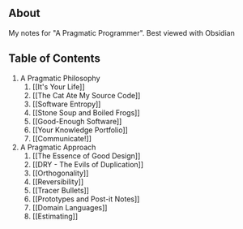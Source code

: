 ## About
My notes for "A Pragmatic Programmer". Best viewed with Obsidian


## Table of Contents
1. A Pragmatic Philosophy
	1. [[It's Your Life]]
	2. [[The Cat Ate My Source Code]]
	3. [[Software Entropy]]
	4. [[Stone Soup and Boiled Frogs]]
	5. [[Good-Enough Software]]
	6. [[Your Knowledge Portfolio]]
	7. [[Communicate!]]
2. A Pragmatic Approach
	1. [[The Essence of Good Design]]
	2. [[DRY - The Evils of Duplication]]
	3. [[Orthogonality]]
	4. [[Reversibility]]
	5. [[Tracer Bullets]]
	6. [[Prototypes and Post-it Notes]]
	7. [[Domain Languages]]
	8. [[Estimating]]